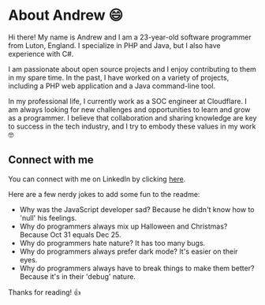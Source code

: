 # About Andrew :smile:

Hi there! My name is Andrew and I am a 23-year-old software programmer from Luton, England. I specialize in PHP and Java, but I also have experience with C#.

I am passionate about open source projects and I enjoy contributing to them in my spare time. In the past, I have worked on a variety of projects, including a PHP web application and a Java command-line tool.

In my professional life, I currently work as a SOC engineer at Cloudflare. I am always looking for new challenges and opportunities to learn and grow as a programmer. I believe that collaboration and sharing knowledge are key to success in the tech industry, and I try to embody these values in my work :nerd_face:

## Connect with me

You can connect with me on LinkedIn by clicking [here](https://www.linkedin.com/in/andrew-aubury).

Here are a few nerdy jokes to add some fun to the readme:

- Why was the JavaScript developer sad? Because he didn't know how to 'null' his feelings.
- Why do programmers always mix up Halloween and Christmas? Because Oct 31 equals Dec 25.
- Why do programmers hate nature? It has too many bugs.
- Why do programmers always prefer dark mode? It's easier on their eyes.
- Why do programmers always have to break things to make them better? Because it's in their 'debug' nature.

Thanks for reading! :thumbsup:
